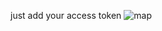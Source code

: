 just add your access token
![map](https://user-images.githubusercontent.com/94233680/161982917-faa212f5-2637-4f06-9566-841b065c7da9.png)
